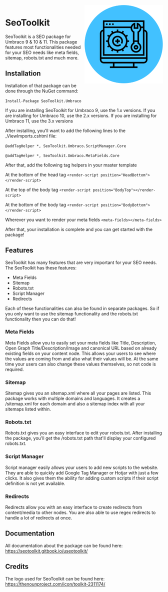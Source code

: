 <img src="package/SeoToolkitIcon.png?raw=true" alt="Umbraco Friendly Sitemap" width="250" align="right" />

# SeoToolkit

SeoToolkit is a SEO package for Umbraco 9 & 10 & 11. This package features most functionalities needed for your SEO needs like meta fields, sitemap, robots.txt and much more.

## Installation

Installation of that package can be done through the NuGet command: 

`Install-Package SeoToolkit.Umbraco`

If you are installing SeoToolkit for Umbraco 9, use the 1.x versions. 
If you are installing for Umbraco 10, use the 2.x versions.
If you are installing for Umbraco 11, use the 3.x versions

After installing, you'll want to add the following lines to the _ViewImports.cshtml file:

`@addTagHelper *, SeoToolkit.Umbraco.ScriptManager.Core`

`@addTagHelper *, SeoToolkit.Umbraco.MetaFields.Core`

After that, add the following tag helpers in your master template

At the bottom of the head tag
`<render-script position="HeadBottom"></render-script>`
  
At the top of the body tag
`<render-script position="BodyTop"></render-script>`
  
At the bottom of the body tag
`<render-script position="BodyBottom"></render-script>`
  
Wherever you want to render your meta fields
`<meta-fields></meta-fields>`
  
After that, your installation is complete and you can get started with the package!

## Features

SeoToolkit has many features that are very important for your SEO needs. The SeoToolkit has these features:

- Meta Fields
- Sitemap
- Robots.txt
- Script Manager
- Redirects

Each of these functionalities can also be found in separate packages. So if you only want to use the sitemap functionality and the robots.txt functionality then you can do that!

### Meta Fields
Meta Fields allow you to easily set your meta fields like Title, Description, Open Graph Title/Description/Image and canonical URL based on already existing fields on your content node. This allows your users to see where the values are coming from and also what their values will be. At the same time your users can also change these values themselves, so not code is required.

### Sitemap
Sitemap gives you an sitemap.xml where all your pages are listed. This package works with multiple domains and languages. It creates a /sitemap.xml for each domain and also a sitemap index with all your sitemaps listed within.

### Robots.txt
Robots.txt gives you an easy interface to edit your robots.txt. After installing the package, you'll get the /robots.txt path that'll display your configured robots.txt.

### Script Manager
Script manager easily allows your users to add new scripts to the website. They are able to quickly add Google Tag Manager or Hotjar with just a few clicks. It also gives them the ability for adding custom scripts if their script definition is not yet available.

### Redirects
Redirects allow you with an easy interface to create redirects from content/media to other nodes. You are also able to use regex redirects to handle a lot of redirects at once.

## Documentation
All documentation about the package can be found here: https://seotoolkit.gitbook.io/useotoolkit/

## Credits
The logo used for SeoToolkit can be found here: https://thenounproject.com/icon/toolkit-2311174/
